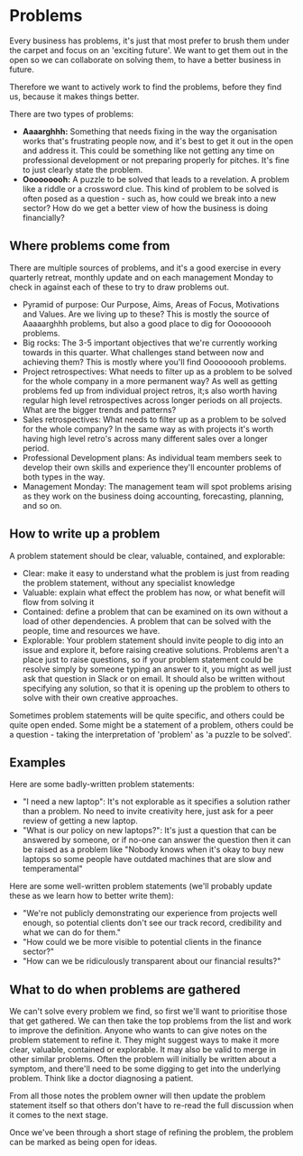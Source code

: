 # Problems

Every business has problems, it's just that most prefer to brush them under the carpet and focus on an 'exciting future'. We want to get them out in the open so we can collaborate on solving them, to have a better business in future.

Therefore we want to actively work to find the problems, before they find us, because it makes things better.

There are two types of problems:
* **Aaaarghhh:** Something that needs fixing in the way the organisation works that's frustrating people now, and it's best to get it out in the open and address it. This could be something like not getting any time on professional development or not preparing properly for pitches. It's fine to just clearly state the problem.
* **Ooooooooh:** A puzzle to be solved that leads to a revelation. A problem like a riddle or a crossword clue. This kind of problem to be solved is often posed as a question - such as, how could we break into a new sector? How do we get a better view of how the business is doing financially?

## Where problems come from

There are multiple sources of problems, and it's a good exercise in every quarterly retreat, monthly update and on each management Monday to check in against each of these to try to draw problems out.

* Pyramid of purpose: Our Purpose, Aims, Areas of Focus, Motivations and Values. Are we living up to these? This is mostly the source of Aaaaarghhh problems, but also a good place to dig for Ooooooooh problems.
* Big rocks: The 3-5 important objectives that we're currently working towards in this quarter. What challenges stand between now and achieving them? This is mostly where you'll find Ooooooooh problems.
* Project retrospectives: What needs to filter up as a problem to be solved for the whole company in a more permanent way? As well as getting problems fed up from individual project retros, it;s also worth having regular high level retrospectives across longer periods on all projects. What are the bigger trends and patterns?
* Sales retrospectives: What needs to filter up as a problem to be solved for the whole company? In the same way as with projects it's worth having high level retro's across many different sales over a longer period.
* Professional Development plans: As individual team members seek to develop their own skills and experience they'll encounter problems of both types in the way.
* Management Monday: The management team will spot problems arising as they work on the business doing accounting, forecasting, planning, and so on.

## How to write up a problem

A problem statement should be clear, valuable, contained, and explorable:

- Clear: make it easy to understand what the problem is just from reading the problem statement, without any specialist knowledge
- Valuable: explain what effect the problem has now, or what benefit will flow from solving it
- Contained: define a problem that can be examined on its own without a load of other dependencies. A problem that can be solved with the people, time and resources we have.
- Explorable: Your problem statement should invite people to dig into an issue and explore it, before raising creative solutions. Problems aren't a place just to raise questions, so if your problem statement could be resolve simply by someone typing an answer to it, you might as well just ask that question in Slack or on email. It should also be written without specifying any solution, so that it is opening up the problem to others to solve with their own creative approaches.

Sometimes problem statements will be quite specific, and others could be quite open ended. Some might be a statement of a problem, others could be a question - taking the interpretation of 'problem' as 'a puzzle to be solved'.

## Examples

Here are some badly-written problem statements:

- "I need a new laptop": It's not explorable as it specifies a solution rather than a problem. No need to invite creativity here, just ask for a peer review of getting a new laptop.
- "What is our policy on new laptops?": It's just a question that can be answered by someone, or if no-one can answer the question then it can be raised as a problem like "Nobody knows when it's okay to buy new laptops so some people have outdated machines that are slow and temperamental"

Here are some well-written problem statements (we'll probably update these as we learn how to better write them):

- "We're not publicly demonstrating our experience from projects well enough, so potential clients don't see our track record, credibility and what we can do for them."
- "How could we be more visible to potential clients in the finance sector?"
- "How can we be ridiculously transparent about our financial results?"

## What to do when problems are gathered

We can't solve every problem we find, so first we'll want to prioritise those that get gathered. We can then take the top problems from the list and work to improve the definition. Anyone who wants to can give notes on the problem statement to refine it. They might suggest ways to make it more clear, valuable, contained or explorable. It may also be valid to merge in other similar problems. Often the problem will initially be written about a symptom, and there'll need to be some digging to get into the underlying problem. Think like a doctor diagnosing a patient.

From all those notes the problem owner will then update the problem statement itself so that others don't have to re-read the full discussion when it comes to the next stage.

Once we've been through a short stage of refining the problem, the problem can be marked as being open for ideas.
